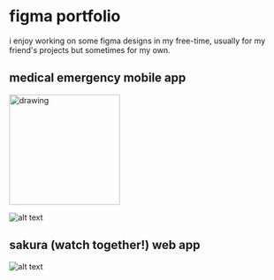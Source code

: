 # figma portfolio

i enjoy working on some figma designs in my free-time, usually for my friend's projects but sometimes for my own.


## medical emergency mobile app

<img src="https://github.com/subrami/figma-portfolio/blob/main/medical.png?raw=true" alt="drawing" width="200"/>

![alt text](https://github.com/subrami/figma-portfolio/blob/main/medical%20(1).png?raw=true)

## sakura (watch together!) web app

![alt text](https://github.com/subrami/figma-portfolio/blob/main/Sakura%20Prototype%20-%20Login.png?raw=true)
